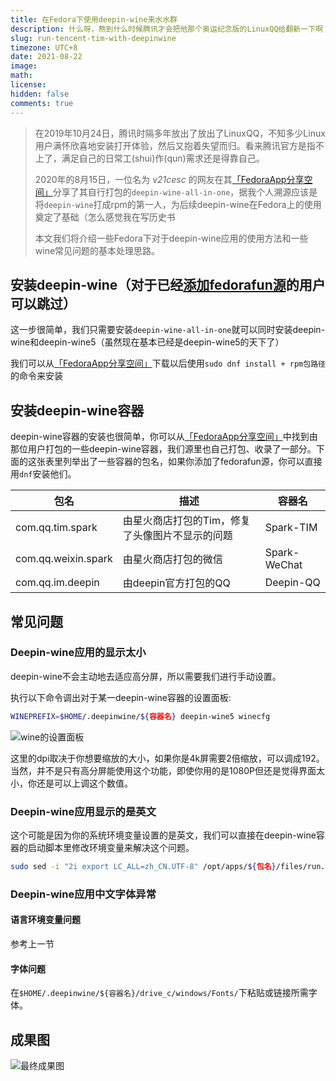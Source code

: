 ```yaml
---
title: 在Fedora下使用deepin-wine来水水群
description: 什么呀，熬到什么时候腾讯才会把他那个奥运纪念版的LinuxQQ给翻新一下啊？
slug: run-tencent-tim-with-deepinwine
timezone: UTC+8
date: 2021-08-22
image:
math:
license:
hidden: false
comments: true
---
```


> 在2019年10月24日，腾讯时隔多年放出了放出了LinuxQQ，不知多少Linux用户满怀欣喜地安装打开体验，然后又抱着失望而归。看来腾讯官方是指不上了，满足自己的日常工(shui)作(qun)需求还是得靠自己。
>
> 2020年的8月15日，一位名为 *v21cesc* 的网友在其[「FedoraApp分享空间」](http://v21cesc.ys168.com/)分享了其自行打包的`deepin-wine-all-in-one`，据我个人溯源应该是将`deepin-wine`打成rpm的第一人，为后续deepin-wine在Fedora上的使用奠定了基础（怎么感觉我在写历史书
>
> 本文我们将介绍一些Fedora下对于deepin-wine应用的使用方法和一些wine常见问题的基本处理思路。

## 安装deepin-wine（对于已经[添加fedorafun源](https://fedora.fun/p/fedora-fun-repo/)的用户可以跳过）

这一步很简单，我们只需要安装`deepin-wine-all-in-one`就可以同时安装deepin-wine和deepin-wine5（虽然现在基本已经是deepin-wine5的天下了）

我们可以从[「FedoraApp分享空间」](http://v21cesc.ys168.com/)下载以后使用`sudo dnf install + rpm包路径`的命令来安装

## 安装deepin-wine容器

deepin-wine容器的安装也很简单，你可以从[「FedoraApp分享空间」](http://v21cesc.ys168.com/)中找到由那位用户打包的一些deepin-wine容器，我们源里也自己打包、收录了一部分。下面的这张表里列举出了一些容器的包名，如果你添加了fedorafun源，你可以直接用`dnf`安装他们。

| 包名                | 描述                                            | 容器名       |
| ------------------- | ----------------------------------------------- | ------------ |
| com.qq.tim.spark    | 由星火商店打包的Tim，修复了头像图片不显示的问题 | Spark-TIM    |
| com.qq.weixin.spark | 由星火商店打包的微信                            | Spark-WeChat |
| com.qq.im.deepin    | 由deepin官方打包的QQ                            | Deepin-QQ    |

## 常见问题

### Deepin-wine应用的显示太小

deepin-wine不会主动地去适应高分屏，所以需要我们进行手动设置。

执行以下命令调出对于某一deepin-wine容器的设置面板:

```bash
WINEPREFIX=$HOME/.deepinwine/${容器名} deepin-wine5 winecfg
```

![wine的设置面板](https://pp1.edgepic.com/2021/08/23/498d90823030009.png)

这里的dpi取决于你想要缩放的大小，如果你是4k屏需要2倍缩放，可以调成192。当然，并不是只有高分屏能使用这个功能，即使你用的是1080P但还是觉得界面太小，你还是可以上调这个数值。

### Deepin-wine应用显示的是英文

这个可能是因为你的系统环境变量设置的是英文，我们可以直接在deepin-wine容器的启动脚本里修改环境变量来解决这个问题。

```bash
sudo sed -i "2i export LC_ALL=zh_CN.UTF-8" /opt/apps/${包名}/files/run.sh
```

### Deepin-wine应用中文字体异常

#### 语言环境变量问题

参考上一节

#### 字体问题

在`$HOME/.deepinwine/${容器名}/drive_c/windows/Fonts/`下粘贴或链接所需字体。

## 成果图

![最终成果图](https://pp1.edgepic.com/2021/08/23/637ca0823033647.png)
